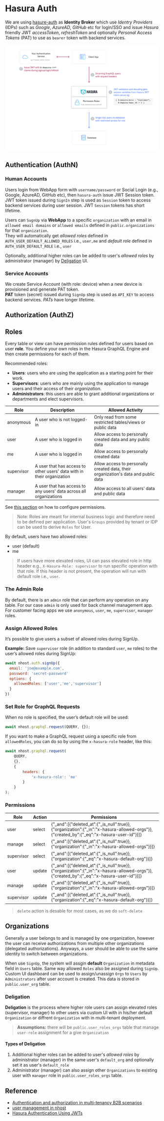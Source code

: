 # Hasura Auth

We are using [hasure-auth](https://docs.nhost.io/guides/auth/overview) as **Identity Broker** which use _Identry Providers_ (IDPs) such as _Google_, _AzureAD_, _GitHub_ etc for login/SSO and issue _Hasura_ friendly JWT _accessToken_, _refreshToken_ and optionally _Personal Access Tokens_ (PAT) to use as `bearer` token with backend services.

![Auth Flow](./images/hasura-auth.png)

## Authentication (AuthN)

### Human Accounts

Users login from WebApp form with `username/password` or Social Login (e.g., Google, AzureAD, GitHub etc), then `hasura-auth` issue JWT Session token.  
JWT token issued during `SignIn` step is used as `Session` token to access backend services during user session. JWT `Session` tokens has short lifetime.

Users can `SugnUp` via **WebApp** to a specific `organization`  with an email in `allowed email domains` or `allowed emails` defined in `public.organizations` for that  `organization`.  
They will automatically get *allowed roles* defined in `AUTH_USER_DEFAULT_ALLOWED_ROLES` i.e.,  `user,me` and *default role* defined in `AUTH_USER_DEFAULT_ROLE` i.e., `user`

Optionally, additional higher roles can be added to user's *allowed roles* by administrator (manager) by [Deligation](#Deligation) UI.

### Service Accounts

We create Service Account (with role: device) when a new device is provisioned and generate PAT token.  
**PAT** token (secret) issued during `SignUp` step is used as `API_KEY` to access backend services. _PATs_ have longer lifetime.

## Authorization (AuthZ)

## Roles

Every table or view can have permission rules defined for users based on user **role**. You define your own
roles in the Hasura GraphQL Engine and then create permissions for each of them.

Recommended roles:

- **Users**: users who are using the application as a starting point for their work.
- **Supervisors**: users who are mainly using the application to manage users and their access of their _organization_.
- **Administrators**: this users are able to grant additional organizations or departments and elect supervisors.

| Role       | Description                                                            | Allowed Activity                                                                   |
| ---------- | ---------------------------------------------------------------------- | ---------------------------------------------------------------------------------- |
| anonymous  | A user who is not logged-in                                            | Only read from some restricted tables/views or public data                         |
| user       | A user who is logged in                                                | Allow access to personally created data and any public data                        |
| me         | A user who is logged in                                                | Allow access to personally created data                                            |
| supervisor | A user that has access to other users' data with in their organization | Allow access to personally created data, their organization's data and public data |
| manager    | A user that has access to any users' data across all organizations     | Allow access to all users' data and public data                                    |

See [this section](https://hasura.io/docs/latest/auth/authorization/permissions/) on how to configure permissions.

> Note: Roles are meant for internal business logic and therefore need to be defined per application. User's `Groups` provided by tenant or IDP can be used to derive `Roles` for User.

By default, users have two allowed roles:

- user (default)
- me

> If users have more elevated roles, UI can pass elevated role in http header e.g., `X-Hasura-Role: supervisor` to run specific operation with that role. If this header is not present, the operation will run with default role i.e., `user`.

### The Admin Role

By default, there is an `admin` role that can perform any operation on any table.
For our case `admin` is only used for back channel management app.
For customer facing apps we use `anonymous`, `user`, `me`, `supervisor`, `manager` roles.

### Assign Allowed Roles

It’s possible to give users a subset of allowed roles during SignUp.

**Example:** Save `supervisor` role (in addition to standard `user`, `me` roles) to the user’s allowed roles during SignUp:

```js
await nhost.auth.signUp({
  email: 'joe@example.com',
  password: 'secret-password'
  options: {
    allowedRoles: ['user','me','supervisor']
  }
})
```

### Set Role for GraphQL Requests

When no role is specified, the user’s default role will be used:

```js
await nhost.graphql.request(QUERY, {});
```

If you want to make a GraphQL request using a specific role from `allowedRoles`, you can do so by using the `x-hasura-role` header, like this:

```js
await nhost.graphql.request(
	QUERY,
	{},
	{
		headers: {
			'x-hasura-role': 'me'
		}
	}
);
```

### Permissions

| Role       | Action | Permissions                                                                                                                             |
| ---------- | ------ | --------------------------------------------------------------------------------------------------------------------------------------- |
| user       | select | {"\_and":[{"deleted_at":{"_is_null":true}},{"organization":{"_in":"x-hasura-allowed-orgs"}},{"created_by":{"_eq":"x-hasura-user-id"}}]} |
| manage     | select | {"\_and":[{"deleted_at":{"_is_null":true}},{"organization":{"_in":"x-hasura-allowed-orgs"}}]}                                           |
| supervisor | select | {"\_and":[{"deleted_at":{"_is_null":true}},{"organization":{"_eq":"x-hasura-default-org"}}]}                                            |
| user       | update | {"\_and":[{"deleted_at":{"_is_null":true}},{"organization":{"_in":"x-hasura-allowed-orgs"}},{"created_by":{"_eq":"x-hasura-user-id"}}]} |
| manage     | update | {"\_and":[{"deleted_at":{"_is_null":true}},{"organization":{"_in":"x-hasura-allowed-orgs"}}]}                                           |
| supervisor | update | {"\_and":[{"deleted_at":{"_is_null":true}},{"organization":{"_eq":"x-hasura-default-org"}}]}                                            |

> `delete` action is desable for most cases, as we do `soft-delete`

## Organizations

Generally a user belongs to and is managed by one organization, however the user can receive authorizations from multiple other organizations (delegated authorizations).
Anyways, a user should be able to use the same identity to switch between organizations.

When use `SignUp`, the system will assgin **default** `Organization` in metadata field in `Users` table. Same way allowed `Roles` also be assigned during `SignUp`.  
Custom UI dashboard can be used to assign/unassign `Orgs` to `Users` by `Administrators` after user account is created. This data is stored in `public.user_org` table.

### Deligation

**Deligation** is the process where higher role users can assign elevated roles (supervisor, manager) to other users via custom UI with in his/her default `Organization` or diffrent `Organization` with in multi-tenant deployment.

> **Assumptions:** there will be `public.user_roles_orgs` table that manage `user-role` assignment for a give `Organization` 

#### Types of Deligation
1. Additional higher roles can be added to user's *allowed roles* by administrator (manager) in the same user's `default_org` and optionally set it as user's `default_role`
2. Administrator (manager) can also assign other  `Organizations`  to existing user with `manager` role in `public.user_roles_orgs` table.

## Reference

- [Authentication and authorization in multi-tenancy B2B scenarios](https://zitadel.com/docs/guides/solution-scenarios/b2b)
- [user management in nhost](https://docs.nhost.io/guides/auth/users)
- [Hasura Authentication Using JWTs](https://hasura.io/docs/latest/auth/authentication/jwt/)
